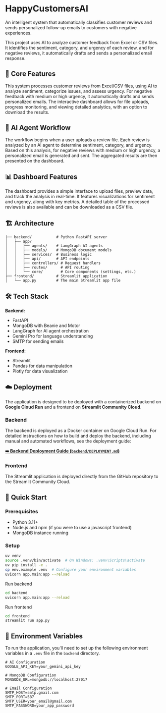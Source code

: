 # HappyCustomersAI

An intelligent system that automatically classifies customer reviews and sends personalized follow-up emails to customers with negative experiences.

This project uses AI to analyze customer feedback from Excel or CSV files. It identifies the sentiment, category, and urgency of each review, and for negative reviews, it automatically drafts and sends a personalized email response.

## 🚀 Core Features

This system processes customer reviews from Excel/CSV files, using AI to analyze sentiment, categorize issues, and assess urgency. For negative feedback with medium or high urgency, it automatically drafts and sends personalized emails. The interactive dashboard allows for file uploads, progress monitoring, and viewing detailed analytics, with an option to download the results.

## 🤖 AI Agent Workflow

The workflow begins when a user uploads a review file. Each review is analyzed by an AI agent to determine sentiment, category, and urgency. Based on this analysis, for negative reviews with medium or high urgency, a personalized email is generated and sent. The aggregated results are then presented on the dashboard.

## 📊 Dashboard Features

The dashboard provides a simple interface to upload files, preview data, and track the analysis in real-time. It features visualizations for sentiment and urgency, along with key metrics. A detailed table of the processed reviews is also available and can be downloaded as a CSV file.

## 🏗️ Architecture

```
├── backend/           # Python FastAPI server
│   ├── app/
│   │   ├── agents/    # LangGraph AI agents
│   │   ├── models/    # MongoDB document models
│   │   ├── services/  # Business logic
│   │   ├── api/       # API endpoints
│   │   ├── controllers/ # Request handlers
│   │   ├── routes/      # API routing
│   │   └── core/        # Core components (settings, etc.)
├── frontend/          # Streamlit application
│   └── app.py         # The main Streamlit app file
```

## 🛠️ Tech Stack

**Backend:**

-   FastAPI
-   MongoDB with Beanie and Motor
-   LangGraph for AI agent orchestration
-   Gemini Pro for language understanding
-   SMTP for sending emails

**Frontend:**

-   Streamlit
-   Pandas for data manipulation
-   Plotly for data visualization

## ☁️ Deployment

The application is designed to be deployed with a containerized backend on **Google Cloud Run** and a frontend on **Streamlit Community Cloud**.

### Backend

The backend is deployed as a Docker container on Google Cloud Run. For detailed instructions on how to build and deploy the backend, including manual and automated workflows, see the deployment guide:

[**➡️ Backend Deployment Guide (`backend/DEPLOYMENT.md`)**](./backend/DEPLOYMENT.md)

### Frontend

The Streamlit application is deployed directly from the GitHub repository to the Streamlit Community Cloud.

## 🚀 Quick Start

### Prerequisites

-   Python 3.11+
-   Node.js and npm (if you were to use a javascript frontend)
-   MongoDB instance running

### Setup

```bash
uv venv
source .venv/bin/activate  # On Windows: .venv\Scripts\activate
uv pip install -e .
cp env.example .env  # Configure your environment variables
uvicorn app.main:app --reload
```

Run backend
```bash
cd backend
uvicorn app.main:app --reload
```

Run frontend
```bash
cd frontend
streamlit run app.py
```

## 🔧 Environment Variables

To run the application, you'll need to set up the following environment variables in a `.env` file in the `backend` directory.

```env
# AI Configuration
GOOGLE_API_KEY=your_gemini_api_key

# MongoDB Configuration
MONGODB_URL=mongodb://localhost:27017

# Email Configuration
SMTP_HOST=smtp.gmail.com
SMTP_PORT=587
SMTP_USER=your_email@gmail.com
SMTP_PASSWORD=your_app_password
```
